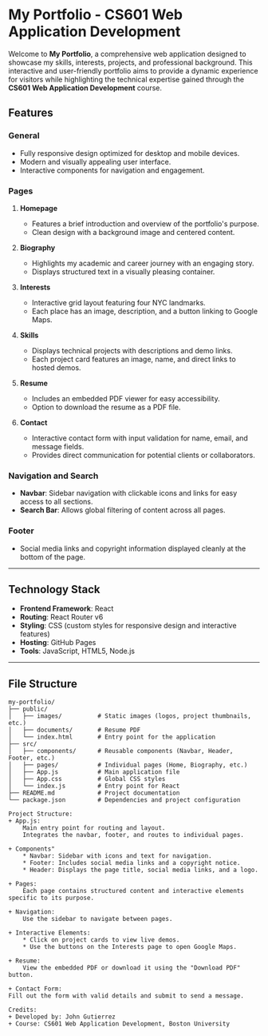 # **My Portfolio - CS601 Web Application Development**

Welcome to **My Portfolio**, a comprehensive web application designed to showcase my skills, interests, projects, and professional background. This interactive and user-friendly portfolio aims to provide a dynamic experience for visitors while highlighting the technical expertise gained through the **CS601 Web Application Development** course.


## **Features**
### **General**
- Fully responsive design optimized for desktop and mobile devices.
- Modern and visually appealing user interface.
- Interactive components for navigation and engagement.

### **Pages**
1. **Homepage**  
   - Features a brief introduction and overview of the portfolio's purpose.  
   - Clean design with a background image and centered content.

2. **Biography**  
   - Highlights my academic and career journey with an engaging story.  
   - Displays structured text in a visually pleasing container.  

3. **Interests**  
   - Interactive grid layout featuring four NYC landmarks.  
   - Each place has an image, description, and a button linking to Google Maps.

4. **Skills**  
   - Displays technical projects with descriptions and demo links.  
   - Each project card features an image, name, and direct links to hosted demos.  

5. **Resume**  
   - Includes an embedded PDF viewer for easy accessibility.  
   - Option to download the resume as a PDF file.

6. **Contact**  
   - Interactive contact form with input validation for name, email, and message fields.  
   - Provides direct communication for potential clients or collaborators.

### **Navigation and Search**
- **Navbar**: Sidebar navigation with clickable icons and links for easy access to all sections.  
- **Search Bar**: Allows global filtering of content across all pages.  

### **Footer**
- Social media links and copyright information displayed cleanly at the bottom of the page.

---

## **Technology Stack**
- **Frontend Framework**: React  
- **Routing**: React Router v6  
- **Styling**: CSS (custom styles for responsive design and interactive features)  
- **Hosting**: GitHub Pages  
- **Tools**: JavaScript, HTML5, Node.js  

---

## **File Structure**
```plaintext
my-portfolio/
├── public/
│   ├── images/          # Static images (logos, project thumbnails, etc.)
│   ├── documents/       # Resume PDF
│   └── index.html       # Entry point for the application
├── src/
│   ├── components/      # Reusable components (Navbar, Header, Footer, etc.)
│   ├── pages/           # Individual pages (Home, Biography, etc.)
│   ├── App.js           # Main application file
│   ├── App.css          # Global CSS styles
│   └── index.js         # Entry point for React
├── README.md            # Project documentation
└── package.json         # Dependencies and project configuration

Project Structure:
+ App.js:
    Main entry point for routing and layout.
    Integrates the navbar, footer, and routes to individual pages.

+ Components"
    * Navbar: Sidebar with icons and text for navigation.
    * Footer: Includes social media links and a copyright notice.
    * Header: Displays the page title, social media links, and a logo.

+ Pages:
    Each page contains structured content and interactive elements specific to its purpose.
    
+ Navigation:
    Use the sidebar to navigate between pages.

+ Interactive Elements:
    * Click on project cards to view live demos.
    * Use the buttons on the Interests page to open Google Maps.

+ Resume:
    View the embedded PDF or download it using the "Download PDF" button.

+ Contact Form:
Fill out the form with valid details and submit to send a message.

Credits:
+ Developed by: John Gutierrez
+ Course: CS601 Web Application Development, Boston University